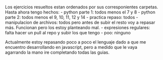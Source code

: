 Los ejercicios resueltos estan ordenados por sus corresponientes carpetas.
Hasta ahora tengo hechos:
    - python parte 1: todos menos el 7 y 8
    - python parte 2: todos menos el 9, 10, 11, 12 y 14
    - practica repaso: todos
    - manipulacion de archivos: todos pero antes de subir el resto voy a repasar más. Funcionan pero los estoy planteando mal.
    - expresiones regulares: falta hacer un pull al repo y subir los que tengo
    - poo: ninguno

Actualmente estoy repasando poco a poco el lenguaje dado a que me encuentro desarrollando en javascript, pero a medido que le vaya agarrando la mano ire completando todas las guias.
